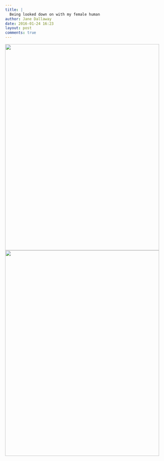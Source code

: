 ```yaml
---
title: |
  Being looked down on with my female human
author: Jane Dallaway
date: 2016-01-24 16:23
layout: post
comments: true
---
```


<div><a href="http://static.skitters.dallaway.com/tp_IMG_5943.JPG"><img src="http://static.skitters.dallaway.com/tp_thumb_IMG_5943.JPG" width="500" height="667"/></a></div><div><a href="http://static.skitters.dallaway.com/CNtp_FullSizeRender.jpg"><img src="http://static.skitters.dallaway.com/CNtp_thumb_FullSizeRender.jpg" width="500" height="665"/></a></div>



  


  

      
